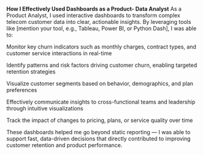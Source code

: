 **How I Effectively Used Dashboards as a Product- Data Analyst**
As a Product Analyst, I used interactive dashboards to transform complex telecom customer data into clear, actionable insights. By leveraging tools like [mention your tool, e.g., Tableau, Power BI, or Python Dash], I was able to:

Monitor key churn indicators such as monthly charges, contract types, and customer service interactions in real-time

Identify patterns and risk factors driving customer churn, enabling targeted retention strategies

Visualize customer segments based on behavior, demographics, and plan preferences

Effectively communicate insights to cross-functional teams and leadership through intuitive visualizations

Track the impact of changes to pricing, plans, or service quality over time

These dashboards helped me go beyond static reporting — I was able to support fast, data-driven decisions that directly contributed to improving customer retention and product performance.
